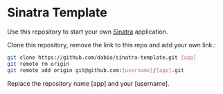 # Sinatra Template

Use this repository to start your own [Sinatra][sinatra] application.

Clone this repository, remove the link to this repo and add your own link.:

```bash
git clone https://github.com/dabio/sinatra-template.git [app]
git remote rm origin
git remote add origin git@github.com:[username]/[app].git
```

Replace the repository name [app] and your [username].

  [sinatra]: http://www.sinatrarb.com/
